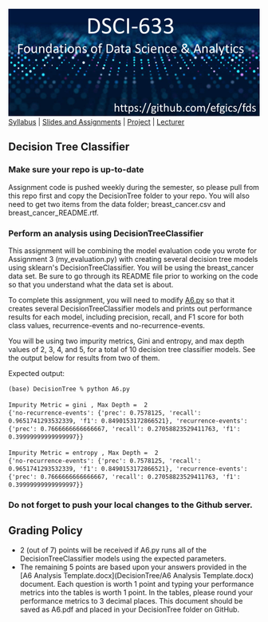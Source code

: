 [<img width=900 src="../img/title.png?raw=yes">](../README.md)   
[Syllabus](../README.md) |
[Slides and Assignments](README.md) |
[Project](project.md) |
[Lecturer](https://www.rit.edu/directory/efgics-erik-golen) 

## Decision Tree Classifier

### Make sure your repo is up-to-date

Assignment code is pushed weekly during the semester, so please pull from this repo first and copy the DecisionTree folder to your repo. You will also need to get two items from the data folder; breast_cancer.csv and breast_cancer_README.rtf.

### Perform an analysis using DecisionTreeClassifier
This assignment will be combining the model evaluation code you wrote for Assignment 3 (my_evaluation.py) with creating several decision tree models using sklearn's DecisionTreeClassifier. You will be using the breast_cancer data set. Be sure to go through its README file prior to working on the code so that you understand what the data set is about.

To complete this assignment, you will need to modify [A6.py](DecisionTree/A6.py) so that it creates several DecisionTreeClassifier models and prints out performance results for each model, including precision, recall, and F1 score for both class values, recurrence-events and no-recurrence-events.

You will be using two impurity metrics, Gini and entropy, and max depth values of 2, 3, 4, and 5, for a total of 10 decision tree classifier models. See the output below for results from two of them.

 Expected output:
 ```
 (base) DecisionTree % python A6.py

Impurity Metric = gini , Max Depth =  2
{'no-recurrence-events': {'prec': 0.7578125, 'recall': 0.9651741293532339, 'f1': 0.8490153172866521}, 'recurrence-events': {'prec': 0.7666666666666667, 'recall': 0.27058823529411763, 'f1': 0.39999999999999997}}

Impurity Metric = entropy , Max Depth =  2
{'no-recurrence-events': {'prec': 0.7578125, 'recall': 0.9651741293532339, 'f1': 0.8490153172866521}, 'recurrence-events': {'prec': 0.7666666666666667, 'recall': 0.27058823529411763, 'f1': 0.39999999999999997}}

 ```

### Do not forget to push your local changes to the Github server.

## Grading Policy
 - 2 (out of 7) points will be received if A6.py runs all of the DecisionTreeClassifier models using the expected parameters.
 - The remaining 5 points are based upon your answers provided in the [A6 Analysis Template.docx](DecisionTree/A6 Analysis Template.docx) document. Each question is worth 1 point and typing your performance metrics into the tables is worth 1 point. In the tables, please round your performance metrics to 3 decimal places. This document should be saved as A6.pdf and placed in your DecisionTree folder on GitHub.
 

